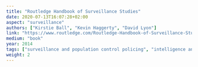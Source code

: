```yaml
---
title: "Routledge Handbook of Surveillance Studies"
date: 2020-07-13T16:07:28+02:00
aspect: "surveillance"
authors: ["Kirstie Ball", "Kevin Haggerty", "David Lyon"]
link: "https://www.routledge.com/Routledge-Handbook-of-Surveillance-Studies-1st-Edition/Ball-Haggerty-Lyon/p/book/9781138026025"
medium: "book"
year: 2014
tags: ["surveillance and population control policing", "intelligence and war", "production and consumption", "new media", "security", "identification", "regulation and resistance"]
weight: 2
---
```

